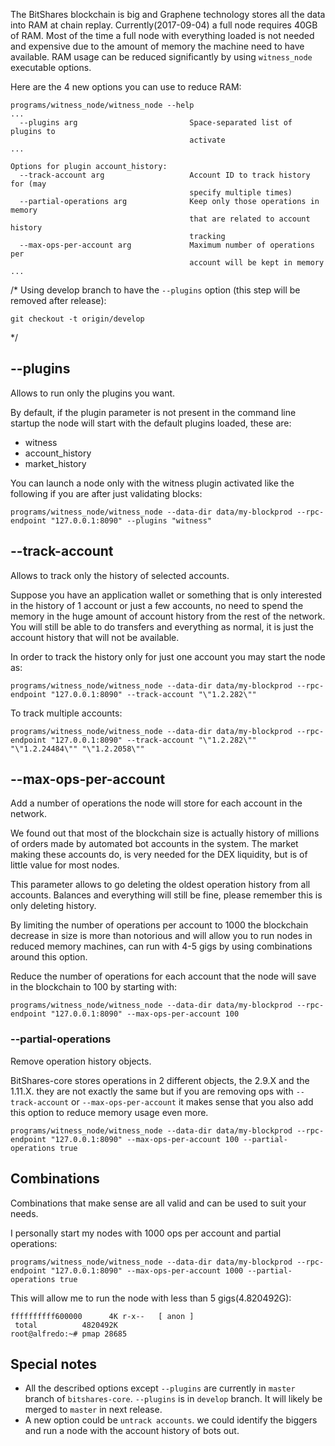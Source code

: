 The BitShares blockchain is big and Graphene technology stores all the data into RAM at chain replay. Currently(2017-09-04) a full node requires 40GB of RAM. Most of the time a full node with everything loaded is not needed and expensive due to the amount of memory the machine need to have available. RAM usage can be reduced significantly by using `witness_node` executable options.

Here are the 4 new options you can use to reduce RAM:

```
programs/witness_node/witness_node --help
...
  --plugins arg                         Space-separated list of plugins to 
                                        activate
...

Options for plugin account_history:
  --track-account arg                   Account ID to track history for (may 
                                        specify multiple times)
  --partial-operations arg              Keep only those operations in memory 
                                        that are related to account history 
                                        tracking
  --max-ops-per-account arg             Maximum number of operations per 
                                        account will be kept in memory
...
```

/*
Using develop branch to have the `--plugins` option (this step will be removed after release):
```
git checkout -t origin/develop
```
*/

## --plugins

Allows to run only the plugins you want. 

By default, if the plugin parameter is not present in the command line startup the node will start with the default plugins loaded, these are:

- witness
- account_history
- market_history

You can launch a node only with the witness plugin activated like the following if you are after just validating blocks:

`
programs/witness_node/witness_node --data-dir data/my-blockprod --rpc-endpoint "127.0.0.1:8090" --plugins "witness"
`

## --track-account

Allows to track only the history of selected accounts.

Suppose you have an application wallet or something that is only interested in the history of 1 account or just a few accounts, no need to spend the memory in the huge amount of account history from the rest of the network. You will still be able to do transfers and everything as normal, it is just the account history that will not be available.

In order to track the history only for just one account you may start the node as:

`
programs/witness_node/witness_node --data-dir data/my-blockprod --rpc-endpoint "127.0.0.1:8090" --track-account "\"1.2.282\""
`

To track multiple accounts:

`
programs/witness_node/witness_node --data-dir data/my-blockprod --rpc-endpoint "127.0.0.1:8090" --track-account "\"1.2.282\"" "\"1.2.24484\"" "\"1.2.2058\""
`

## --max-ops-per-account

Add a number of operations the node will store for each account in the network.

We found out that most of the blockchain size is actually history of millions of orders made by automated bot accounts in the system. The market making these accounts do, is very needed for the DEX liquidity, but is of little value for most nodes.

This parameter allows to go deleting the oldest operation history from all accounts. Balances and everything will still be fine, please remember this is only deleting history.

By limiting the number of operations per account to 1000 the blockchain decrease in size is more than notorious and will allow you to run nodes in reduced memory machines, can run with 4-5 gigs by using combinations around this option.

Reduce the number of operations for each account that the node will save in the blockchain to 100 by starting with:

`
programs/witness_node/witness_node --data-dir data/my-blockprod --rpc-endpoint "127.0.0.1:8090" --max-ops-per-account 100
`

### --partial-operations 

Remove operation history objects.

BitShares-core stores operations in 2 different objects, the 2.9.X and the 1.11.X. they are not exactly the same but if you are removing ops with `--track-account` or `--max-ops-per-account` it makes sense that you also add this option to reduce memory usage even more.

`programs/witness_node/witness_node --data-dir data/my-blockprod --rpc-endpoint "127.0.0.1:8090" --max-ops-per-account 100 --partial-operations true`

## Combinations

Combinations that make sense are all valid and can be used to suit your needs.

I personally start my nodes with 1000 ops per account and partial operations:

`programs/witness_node/witness_node --data-dir data/my-blockprod --rpc-endpoint "127.0.0.1:8090" --max-ops-per-account 1000 --partial-operations true`

This will allow me to run the node with less than 5 gigs(4.820492G):

```
ffffffffff600000      4K r-x--   [ anon ]
 total          4820492K
root@alfredo:~# pmap 28685
```

## Special notes

- All the described options except `--plugins` are currently in `master` branch of `bitshares-core`. `--plugins` is in `develop` branch. It will likely be merged to `master` in next release.
- A new option could be `untrack accounts`. we could identify the biggers and run a node with the account history of bots out.